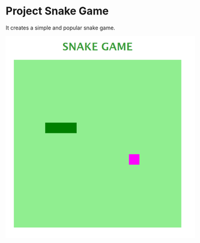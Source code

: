 # Project Snake Game

It creates a simple and popular snake game.

![Snake Game](./final-result.PNG)